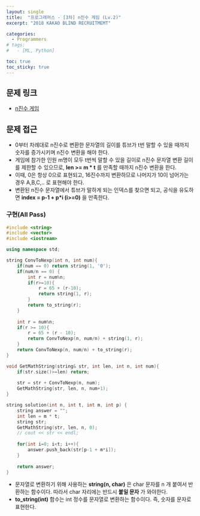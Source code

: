 ```yaml
---
layout: single
title:  "프로그래머스 - [3차] n진수 게임 (Lv.2)"
excerpt: "2018 KAKAO BLIND RECRUITMEMT"

categories:
  - Programmers
# tags:
#   - [ML, Python]

toc: true
toc_sticky: true
---
```


## 문제 링크
- [n진수 게임](https://school.programmers.co.kr/learn/courses/30/lessons/17687)

## 문제 접근
- 0부터 차례대로 n진수로 변환한 문자열의 길이를 튜브가 t번 말할 수 있을 때까지 숫자를 증가시키며 n진수 변환을 해야 한다.
- 게임에 참가한 인원 m명이 모두 t번씩 말할 수 있을 길이로 n진수 문자열 변환 길이를 제한할 수 있으므로, **len >= m * t** 를 만족할 때까지 n진수 변환을 한다.
- 이때, 0은 항상 0으로 표현되고, 16진수까지 변환하므로 나머지가 10이 넘어가는 경우 A,B,C,.. 로 표현해야 한다.
- 변환된 n진수 문자열에서 튜브가 말하게 되는 인덱스를 찾으면 되고, 공식을 유도하면 **index = p-1 + p*i (i>=0)** 을 만족한다.

### 구현(All Pass)
```c++
#include <string>
#include <vector>
#include <iostream>

using namespace std;

string ConvToNexp(int n, int num){
    if(num == 0) return string(1, '0');
    if(num/n == 0) {
        int r = num%n;
        if(r>=10){
            r = 65 + (r-10);
            return string(1, r);
        }
        return to_string(r);
    }
    
    int r = num%n;
    if(r >= 10){
        r = 65 + (r - 10);
        return ConvToNexp(n, num/n) + string(1, r);
    }
    return ConvToNexp(n, num/n) + to_string(r);
}

void GetMathString(string& str, int len, int n, int num){
    if(str.size()>=len) return;
    
    str = str + ConvToNexp(n, num);
    GetMathString(str, len, n, num+1);
}

string solution(int n, int t, int m, int p) {
    string answer = "";
    int len = m * t;
    string str;
    GetMathString(str, len, n, 0);
    // cout << str << endl;
    
    for(int i=0; i<t; i++){
        answer.push_back(str[p-1 + m*i]);
    }
    
    return answer;
}

```
- 문자열로 변환하기 위해 사용하는 **string(n, char)** 은 char 문자를 n 개 붙여서 반환하는 함수이다. 따라서 char 자리에는 반드시 **붙일 문자** 가 와야한다.
- **to_string(int)** 함수는 int 정수를 문자열로 변환하는 함수이다. 즉, 숫자를 문자로 표현한다. 

